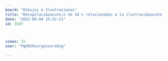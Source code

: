 ```yaml
---
board: "Dibujos e Ilustraciones"
title: "Recopilaci&oacute;n de IA's relacionadas a la ilustraci&oacute;n"
date: "2022-09-04 15:52:21"
id: 3507



views: 15
user: "PgK858sorgesoureDug"

---
```

